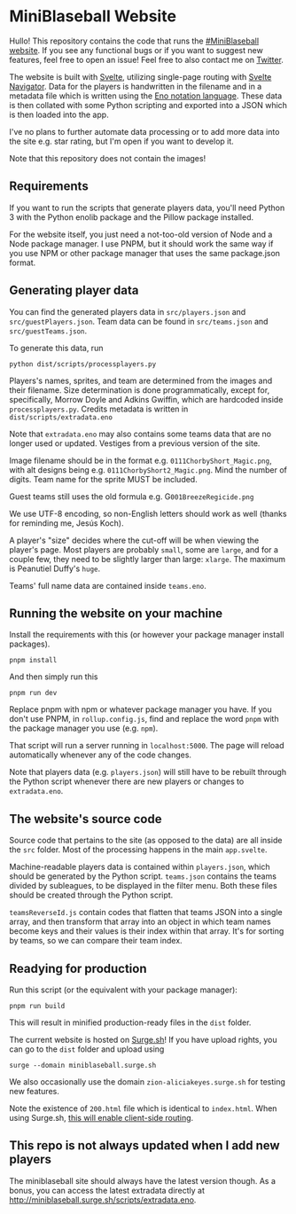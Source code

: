 # MiniBlaseball Website
Hullo! This repository contains the code that runs the [#MiniBlaseball website](https://miniblaseball.surge.sh). If you see any functional bugs or if you want to suggest new features, feel free to open an issue! Feel free to also contact me on [Twitter](https://twitter.com/PseudoMonious). 

The website is built with [Svelte](https://svelte.dev), utilizing single-page routing with [Svelte Navigator](https://github.com/mefechoel/svelte-navigator). Data for the players is handwritten in the filename and in a metadata file which is written using the [Eno notation language](https://eno-lang.org/). These data is then collated with some Python scripting and exported into a JSON which is then loaded into the app.

I've no plans to further automate data processing or to add more data into the site e.g. star rating, but I'm open if you want to develop it.  

Note that this repository does not contain the images!

## Requirements
If you want to run the scripts that generate players data, you'll need Python 3 with the Python enolib package and the Pillow package installed.

For the website itself, you just need a not-too-old version of Node and a Node package manager. I use PNPM, but it should work the same way if you use NPM or other package manager that uses the same package.json format.

## Generating player data
You can find the generated players data in `src/players.json` and `src/guestPlayers.json`. Team data can be found in `src/teams.json` and `src/guestTeams.json`. 

To generate this data, run

```
python dist/scripts/processplayers.py
```

Players's names, sprites, and team are determined from the images and their filename. Size determination is done programmatically, except for, specifically, Morrow Doyle and Adkins Gwiffin, which are hardcoded inside `processplayers.py`. Credits metadata is written in `dist/scripts/extradata.eno`

Note that `extradata.eno` may also contains some teams data that are no longer used or updated. Vestiges from a previous version of the site.

Image filename should be in the format e.g. `0111ChorbyShort_Magic.png`, with alt designs being e.g. `0111ChorbyShort2_Magic.png`. Mind the number of digits. Team name for the sprite MUST be included. 

Guest teams still uses the old formula e.g. G`001BreezeRegicide.png`

We use UTF-8 encoding, so non-English letters should work as well (thanks for reminding me, Jesús Koch). 

A player's "size" decides where the cut-off will be when viewing the player's page. Most players are probably `small`, some are `large`, and for a couple few, they need to be slightly larger than large: `xlarge`. The maximum is Peanutiel Duffy's `huge`.

Teams' full name data are contained inside `teams.eno`.

## Running the website on your machine
Install the requirements with this (or however your package manager install packages).

```
pnpm install
``` 

And then simply run this

```
pnpm run dev
```

Replace pnpm with npm or whatever package manager you have. If you don't use PNPM, in `rollup.config.js`, find and replace the word `pnpm` with the package manager you use (e.g. `npm`).

That script will run a server running in `localhost:5000`. The page will reload automatically whenever any of the code changes.

Note that players data (e.g. `players.json`) will still have to be rebuilt through the Python script whenever there are new players or changes to `extradata.eno`. 


## The website's source code
Source code that pertains to the site (as opposed to the data) are all inside the `src` folder. Most of the processing happens in the main `app.svelte`. 

Machine-readable players data is contained within `players.json`, which should be generated by the Python script. `teams.json` contains the teams divided by subleagues, to be displayed in the filter menu. Both these files should be created through the Python script.

`teamsReverseId.js` contain codes that flatten that teams JSON into a single array, and then transform that array into an object in which team names become keys and their values is their index within that array. It's for sorting by teams, so we can compare their team index.

## Readying for production
Run this script (or the equivalent with your package manager):

```
pnpm run build
```

This will result in minified production-ready files in the `dist` folder.

The current website is hosted on [Surge.sh](https://surge.sh)! If you have upload rights, you can go to the `dist` folder and upload using 
```
surge --domain miniblaseball.surge.sh
```

We also occasionally use the domain `zion-aliciakeyes.surge.sh` for testing new features.

Note the existence of `200.html` file which is identical to `index.html`. When using Surge.sh, [this will enable client-side routing](https://surge.sh/help/adding-a-200-page-for-client-side-routing). 

## This repo is not always updated when I add new players
The miniblaseball site should always have the latest version though. As a bonus, you can access the latest extradata directly at http://miniblaseball.surge.sh/scripts/extradata.eno. 